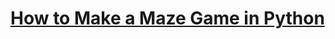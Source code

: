 # [How to Make a Maze Game in Python](https://www.thepythoncode.com/article/build-a-maze-game-in-python)